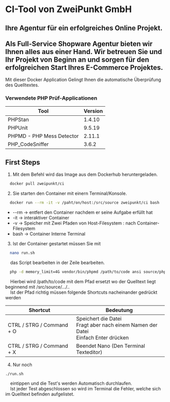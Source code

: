 # CI-Tool von ZweiPunkt GmbH

## Ihre Agentur für ein erfolgreiches Online Projekt.<br><br>Als Full-Service Shopware Agentur bieten wir Ihnen alles aus einer Hand. Wir betreuen Sie und Ihr Projekt von Beginn an und sorgen für den erfolgreichen Start Ihres E-Commerce Projektes.

Mit dieser Docker Application Gelingt Ihnen die automatische Überprüfung des Quelltextes.

### Verwendete PHP Prüf-Applicationen
Tool | Version
------------ | -------------
PHPStan | 1.4.10
PHPUnit | 9.5.19
PHPMD - PHP Mess Detector | 2.11.1
PHP_CodeSniffer | 3.6.2

## First Steps
1. Mit dem Befehl wird das Image aus dem Dockerhub heruntergeladen.
```bash
  docker pull zweipunkt/ci
```

2. Sie starten den Container mit einern Terminal/Konsole.
```bash
  docker run --rm -it -v /paht/on/host:/src/source zweipunkt/ci bash
```
 - --rm -> entfert den Container nachdem er seine Aufgabe erfüllt hat
 -  -it -> interaktiver Container 
 -  -v  -> Speicher mit Zwei Pfaden von Host-Filesystem : nach Container-Filesystem
 -  bash -> Container Interne Terminal

3. Ist der Container gestartet müssen Sie mit
```bash
  nano run.sh
```
&nbsp;&nbsp;&nbsp;&nbsp;das Script bearbeiten in der Zeile bearbeiten.
```bash
  php -d memory_limit=4G vendor/bin/phpmd /path/to/code ansi source/phpmd.xml
```
&nbsp;&nbsp;&nbsp;&nbsp;Hierbei wird /path/to/code mit dem Pfad ersetzt wo der Quelltext liegt beginnend mit /src/source/.../.. <br>
&nbsp;&nbsp;&nbsp;&nbsp;Ist der Pfad richtig müssen folgende Shortcuts nacheinander gedrückt werden

Shortcut | Bedeutung
------------ | -------------
CTRL / STRG / Command + O | Speichert die Datei <br> Fragt aber nach einem Namen der Datei <br> Einfach Enter drücken
CTRL / STRG / Command + X | Beendet Nano (Den Terminal Texteditor)

4. Nur noch 
```bash
./run.sh
```
&nbsp;&nbsp;&nbsp;&nbsp;eintippen und die Test's werden Automatisch durchlaufen.<br>
&nbsp;&nbsp;&nbsp;&nbsp;Ist jeder Test abgeschlossen so wird im Terminal die Fehler, welche sich im Quelltext befinden aufgelistet.

